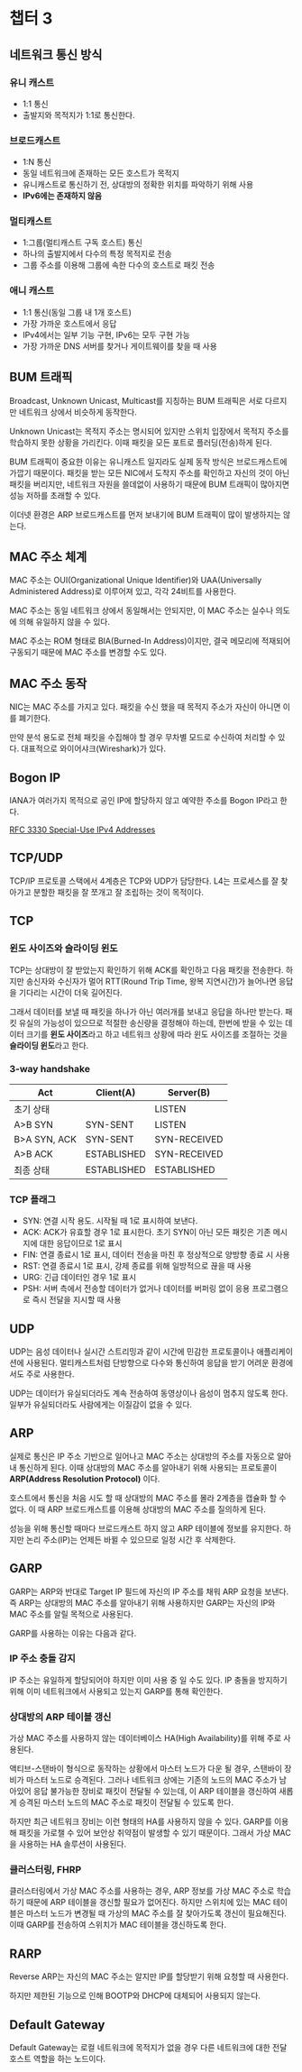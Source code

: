 # 챕터 3

## 네트워크 통신 방식

### 유니 캐스트

- 1:1 통신
- 출발지와 목적지가 1:1로 통신한다.

### 브로드캐스트

- 1:N 통신
- 동일 네트워크에 존재하는 모든 호스트가 목적지
- 유니캐스트로 통신하기 전, 상대방의 정확한 위치를 파악하기 위해 사용
- **IPv6에는 존재하지 않음**

### 멀티캐스트

- 1:그룹(멀티캐스트 구독 호스트) 통신
- 하나의 출발지에서 다수의 특정 목적지로 전송
- 그룹 주소를 이용해 그룹에 속한 다수의 호스트로 패킷 전송

### 애니 캐스트

- 1:1 통신(동일 그룹 내 1개 호스트)
- 가장 가까운 호스트에서 응답
- IPv4에서는 일부 기능 구현, IPv6는 모두 구현 가능
- 가장 가까운 DNS 서버를 찾거나 게이트웨이를 찾을 때 사용

## BUM 트래픽

Broadcast, Unknown Unicast, Multicast를 지칭하는 BUM 트래픽은 서로 다르지만 네트워크 상에서 비슷하게 동작한다.

Unknown Unicast는 목적지 주소는 명시되어 있지만 스위치 입장에서 목적지 주소를 학습하지 못한 상황을 가리킨다. 이때 패킷을 모든 포트로 플러딩(전송)하게 된다.

BUM 트래픽이 중요한 이유는 유니캐스트 일지라도 실제 동작 방식은 브로드캐스트에 가깝기 때문이다. 패킷을 받는 모든 NIC에서 도착지 주소를 확인하고 자신의 것이 아닌 패킷을 버리지만, 네트워크 자원을 쓸데없이 사용하기 때문에 BUM 트래픽이 많아지면 성능 저하를 초래할 수 있다.

이더넷 환경은 ARP 브로드캐스트를 먼저 보내기에 BUM 트래픽이 많이 발생하지는 않는다.

## MAC 주소 체계

MAC 주소는 OUI(Organizational Unique Identifier)와 UAA(Universally Administered Address)로 이루어져 있고, 각각 24비트를 사용한다.

MAC 주소는 동일 네트워크 상에서 동일해서는 안되지만, 이 MAC 주소는 실수나 의도에 의해 유일하지 않을 수 있다.

MAC 주소는 ROM 형태로 BIA(Burned-In Address)이지만, 결국 메모리에 적재되어 구동되기 때문에 MAC 주소를 변경할 수도 있다.

## MAC 주소 동작

NIC는 MAC 주소를 가지고 있다. 패킷을 수신 했을 때 목적지 주소가 자신이 아니면 이를 폐기한다.

만약 분석 용도로 전체 패킷을 수집해야 할 경우 무차별 모드로 수신하여 처리할 수 있다. 대표적으로 와이어샤크(Wireshark)가 있다.

## Bogon IP

IANA가 여러가지 목적으로 공인 IP에 할당하지 않고 예약한 주소를 Bogon IP라고 한다.

[RFC 3330 Special-Use IPv4 Addresses](https://tools.ietf.org/html/rfc3330)

## TCP/UDP

TCP/IP 프로토콜 스택에서 4계층은 TCP와 UDP가 담당한다. L4는 프로세스를 잘 찾아가고 분할한 패킷을 잘 쪼개고 잘 조립하는 것이 목적이다.

## TCP

### 윈도 사이즈와 슬라이딩 윈도

TCP는 상대방이 잘 받았는지 확인하기 위해 ACK를 확인하고 다음 패킷을 전송한다. 하지만 송신자와 수신자가 멀어 RTT(Round Trip Time, 왕복 지연시간)가 늘어나면 응답을 기다리는 시간이 더욱 길어진다.

그래서 데이터를 보낼 때 패킷을 하나가 아닌 여러개를 보내고 응답을 하나만 받는다. 패킷 유실의 가능성이 있으므로 적절한 송신량을 결정해야 하는데, 한번에 받을 수 있는 데이터 크기를 **윈도 사이즈**라고 하고 네트워크 상황에 따라 윈도 사이즈를 조절하는 것을 **슬라이딩 윈도**라고 한다.

### 3-way handshake

|Act        |Client(A)  |Server(B)  |
|-----------|-----------|-----------|
|초기 상태  |           |LISTEN      |
|A>B SYN    |SYN-SENT   |LISTEN     |
|B>A SYN, ACK|SYN-SENT   |SYN-RECEIVED|
|A>B ACK    |ESTABLISHED|SYN-RECEIVED|
|최종 상태  |ESTABLISHED|ESTABLISHED|

### TCP 플래그

- SYN: 연결 시작 용도. 시작될 때 1로 표시하여 보낸다.
- ACK: ACK가 유효할 경우 1로 표시한다. 초기 SYN이 아닌 모든 패킷은 기존 메시지에 대한 응답이므로 1로 표시
- FIN: 연결 종료시 1로 표시, 데이터 전송을 마친 후 정상적으로 양방향 종료 시 사용
- RST: 연결 종료시 1로 표시, 강제 종료를 위해 일방적으로 끊을 때 사용
- URG: 긴급 데이터인 경우 1로 표시
- PSH: 서버 측에서 전송할 데이터가 없거나 데이터를 버퍼링 없이 응용 프로그램으로 즉시 전달을 지시할 때 사용

## UDP

UDP는 음성 데이터나 실시간 스트리밍과 같이 시간에 민감한 프로토콜이나 애플리케이션에 사용된다. 멀티캐스트처럼 단방향으로 다수와 통신하여 응답을 받기 어려운 환경에서도 주로 사용한다.

UDP는 데이터가 유실되더라도 계속 전송하여 동영상이나 음성이 멈추지 않도록 한다. 일부가 유실되더라도 사람에게는 이질감이 없을 수 있다.

## ARP

실제로 통신은 IP 주소 기반으로 일어나고 MAC 주소는 상대방의 주소를 자동으로 알아내 통신하게 된다. 이때 상대방의 MAC 주소를 알아내기 위해 사용되는 프로토콜이 **ARP(Address Resolution Protocol)** 이다.

호스트에서 통신을 처음 시도 할 때 상대방의 MAC 주소를 몰라 2계층을 캡슐화 할 수 없다. 이 때 ARP 브로드캐스트를 이용해 상대방의 MAC 주소를 질의하게 된다.

성능을 위해 통신할 때마다 브로드캐스트 하지 않고 ARP 테이블에 정보를 유지한다. 하지만 논리 주소(IP)는 언제든 바뀔 수 있으므로 일정 시간 후 삭제한다.

## GARP

GARP는 ARP와 반대로 Target IP 필드에 자신의 IP 주소를 채워 ARP 요청을 보낸다. 즉 ARP는 상대방의 MAC 주소를 알아내기 위해 사용하지만 GARP는 자신의 IP와 MAC 주소를 알릴 목적으로 사용된다.

GARP를 사용하는 이유는 다음과 같다.

### IP 주소 충돌 감지

IP 주소는 유일하게 할당되어야 하지만 이미 사용 중 일 수도 있다. IP 충돌을 방지하기 위해 이미 네트워크에서 사용되고 있는지 GARP를 통해 확인한다.

### 상대방의 ARP 테이블 갱신

가상 MAC 주소를 사용하지 않는 데이터베이스 HA(High Availability)를 위해 주로 사용된다.

액티브-스탠바이 형식으로 동작하는 상황에서 마스터 노드가 다운 될 경우, 스탠바이 장비가 마스터 노드로 승격된다. 그러나 네트워크 상에는 기존의 노드의 MAC 주소가 남아있어 응답 불가능한 장비로 패킷이 전달될 수 있는데, 이 ARP 테이블을 갱신하여 새롭게 승격된 마스터 노드의 MAC 주소로 패킷이 전달될 수 있도록 한다.

하지만 최근 네트워크 장비는 이런 형태의 HA를 사용하지 않을 수 있다. GARP를 이용해 패킷을 가로챌 수 있어 보안상 취약점이 발생할 수 있기 때문이다. 그래서 가상 MAC을 사용하는 HA 솔루션이 사용된다.

### 클러스터링, FHRP

클러스터링에서 가상 MAC 주소를 사용하는 경우, ARP 정보를 가상 MAC 주소로 학습하기 때문에 ARP 테이블을 갱신할 필요가 없어진다. 하지만 스위치에 있는 MAC 테이블은 마스터 노드가 변경될 때 가상의 MAC 주소를 잘 찾아가도록 갱신이 필요해진다. 이때 GARP를 전송하여 스위치가 MAC 테이블을 갱신하도록 한다.

## RARP

Reverse ARP는 자신의 MAC 주소는 알지만 IP를 할당받기 위해 요청할 때 사용한다.

하지만 제한된 기능으로 인해 BOOTP와 DHCP에 대체되어 사용되지 않는다.

## Default Gateway

Default Gateway는 로컬 네트워크에 목적지가 없을 경우 다른 네트워크에 대한 전달 호스트 역할을 하는 노드이다.


